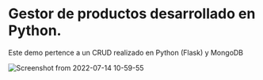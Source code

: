 # Gestor de productos desarrollado en Python.

Este demo pertence a un CRUD realizado en Python (Flask) y MongoDB

![Screenshot from 2022-07-14 10-59-55](https://user-images.githubusercontent.com/68497100/179026070-23e73705-680e-4788-9dfa-fddf15fece61.png)
